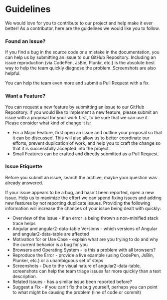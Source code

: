 # Guidelines

We would love for you to contribute to our project and help make it ever better! As a contributor, here are the guidelines we would like you to follow.

### Found an Issue?
If you find a bug in the source code or a mistake in the documentation, you can help us by submitting an issue to our GitHub Repository. Including an issue reproduction (via CodePen, JsBin, Plunkr, etc.) is the absolute best way to help the team quickly diagnose the problem. Screenshots are also helpful.

You can help the team even more and submit a Pull Request with a fix.

### Want a Feature?
You can request a new feature by submitting an issue to our GitHub Repository. If you would like to implement a new feature, please submit an issue with a proposal for your work first, to be sure that we can use it. Please consider what kind of change it is:

- For a Major Feature, first open an issue and outline your proposal so that it can be discussed. This will also allow us to better coordinate our efforts, prevent duplication of work, and help you to craft the change so that it is successfully accepted into the project.
- Small Features can be crafted and directly submitted as a Pull Request.

### Issue Etiquette
Before you submit an issue, search the archive, maybe your question was already answered.

If your issue appears to be a bug, and hasn't been reported, open a new issue. Help us to maximize the effort we can spend fixing issues and adding new features by not reporting duplicate issues. Providing the following information will increase the chances of your issue being dealt with quickly:

- Overview of the Issue - if an error is being thrown a non-minified stack trace helps
- Angular and angular2-data-table Versions - which versions of Angular and angular2-data-table are affected
- Motivation for or Use Case - explain what are you trying to do and why the current behavior is a bug for you
- Browsers and Operating System - is this a problem with all browsers?
- Reproduce the Error - provide a live example (using CodePen, JsBin, Plunker, etc.) or a unambiguous set of steps
- Screenshots - Due to the visual nature of angular2-data-table, screenshots can help the team triage issues far more quickly than a text description.
- Related Issues - has a similar issue been reported before?
- Suggest a Fix - if you can't fix the bug yourself, perhaps you can point to what might be causing the problem (line of code or commit)


